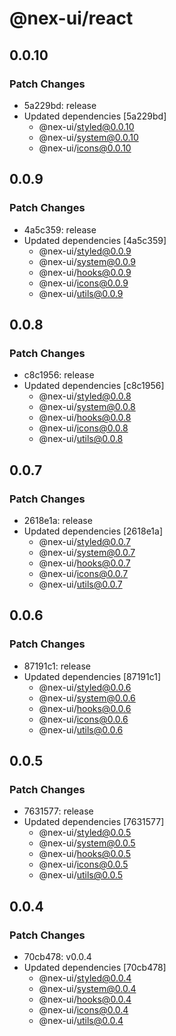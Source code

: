 # @nex-ui/react

## 0.0.10

### Patch Changes

- 5a229bd: release
- Updated dependencies [5a229bd]
  - @nex-ui/styled@0.0.10
  - @nex-ui/system@0.0.10
  - @nex-ui/icons@0.0.10

## 0.0.9

### Patch Changes

- 4a5c359: release
- Updated dependencies [4a5c359]
  - @nex-ui/styled@0.0.9
  - @nex-ui/system@0.0.9
  - @nex-ui/hooks@0.0.9
  - @nex-ui/icons@0.0.9
  - @nex-ui/utils@0.0.9

## 0.0.8

### Patch Changes

- c8c1956: release
- Updated dependencies [c8c1956]
  - @nex-ui/styled@0.0.8
  - @nex-ui/system@0.0.8
  - @nex-ui/hooks@0.0.8
  - @nex-ui/icons@0.0.8
  - @nex-ui/utils@0.0.8

## 0.0.7

### Patch Changes

- 2618e1a: release
- Updated dependencies [2618e1a]
  - @nex-ui/styled@0.0.7
  - @nex-ui/system@0.0.7
  - @nex-ui/hooks@0.0.7
  - @nex-ui/icons@0.0.7
  - @nex-ui/utils@0.0.7

## 0.0.6

### Patch Changes

- 87191c1: release
- Updated dependencies [87191c1]
  - @nex-ui/styled@0.0.6
  - @nex-ui/system@0.0.6
  - @nex-ui/hooks@0.0.6
  - @nex-ui/icons@0.0.6
  - @nex-ui/utils@0.0.6

## 0.0.5

### Patch Changes

- 7631577: release
- Updated dependencies [7631577]
  - @nex-ui/styled@0.0.5
  - @nex-ui/system@0.0.5
  - @nex-ui/hooks@0.0.5
  - @nex-ui/icons@0.0.5
  - @nex-ui/utils@0.0.5

## 0.0.4

### Patch Changes

- 70cb478: v0.0.4
- Updated dependencies [70cb478]
  - @nex-ui/styled@0.0.4
  - @nex-ui/system@0.0.4
  - @nex-ui/hooks@0.0.4
  - @nex-ui/icons@0.0.4
  - @nex-ui/utils@0.0.4
